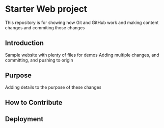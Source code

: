 # Starter Web project

This repository is for showing how Git and GitHub work
and making content changes and commiting those changes

## Introduction

Sample website with plenty of files for demos
Adding multiple changes, and committing, and pushing to origin

## Purpose
Adding details to the purpose of these changes

## How to Contribute


## Deployment